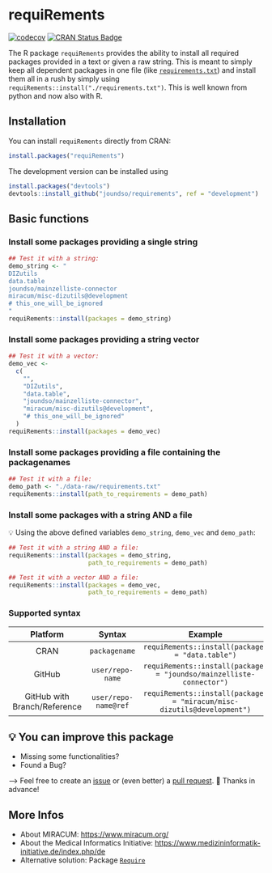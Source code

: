 # requiRements

<!-- badges: start -->

[![codecov](https://codecov.io/gh/joundso/requirements/branch/master/graph/badge.svg)](https://codecov.io/gh/joundso/requirements)
[![CRAN Status Badge](https://www.r-pkg.org/badges/version-ago/requiRements)](https://cran.r-project.org/package=requiRements)
<!-- [![Cran Checks](https://cranchecks.info/badges/worst/requiRements)](https://cran.r-project.org/web/checks/check_results_requiRements.html) -->

<!-- badges: end -->

The R package `requiRements` provides the ability to install all required packages provided in a text or given a raw string.
This is meant to simply keep all dependent packages in one file (like [`requirements.txt`](./data-raw/requirements.txt)) and install them all in a rush by simply using `requiRements::install("./requirements.txt")`. This is well known from python and now also with R.

## Installation

You can install `requiRements` directly from CRAN:

```r
install.packages("requiRements")
```

The development version can be installed using

```r
install.packages("devtools")
devtools::install_github("joundso/requirements", ref = "development")
```

## Basic functions

### Install some packages providing a single string

```r
## Test it with a string:
demo_string <- "
DIZutils
data.table
joundso/mainzelliste-connector
miracum/misc-dizutils@development
# this_one_will_be_ignored
"
requiRements::install(packages = demo_string)
```

### Install some packages providing a string vector

```r
## Test it with a vector:
demo_vec <-
  c(
    "",
    "DIZutils",
    "data.table",
    "joundso/mainzelliste-connector",
    "miracum/misc-dizutils@development",
    "# this_one_will_be_ignored"
  )
requiRements::install(packages = demo_vec)
```

### Install some packages providing a file containing the packagenames

```r
## Test it with a file:
demo_path <- "./data-raw/requirements.txt"
requiRements::install(path_to_requirements = demo_path)
```

### Install some packages with a string AND a file

:bulb: Using the above defined variables `demo_string`, `demo_vec` and `demo_path`:

```r
## Test it with a string AND a file:
requiRements::install(packages = demo_string,
                      path_to_requirements = demo_path)

## Test it with a vector AND a file:
requiRements::install(packages = demo_vec,
                      path_to_requirements = demo_path)
```

### Supported syntax

|           Platform           |        Syntax        |                                 Example                                 |
| :--------------------------: | :------------------: | :---------------------------------------------------------------------: |
|             CRAN             |    `packagename`     |            `requiRements::install(packages = "data.table")`             |
|            GitHub            |   `user/repo-name`   |  `requiRements::install(packages = "joundso/mainzelliste-connector")`   |
| GitHub with Branch/Reference | `user/repo-name@ref` | `requiRements::install(packages = "miracum/misc-dizutils@development")` |

## :bulb: You can improve this package

- Missing some functionalities?
- Found a Bug?

--> Feel free to create an [issue](https://github.com/joundso/requirements/issues) or (even better) a [pull request](https://github.com/joundso/requirements/pulls). :pray: Thanks in advance!

## More Infos

- About MIRACUM: <https://www.miracum.org/>
- About the Medical Informatics Initiative: <https://www.medizininformatik-initiative.de/index.php/de>
- Alternative solution: Package [`Require`](https://github.com/PredictiveEcology/Require)

